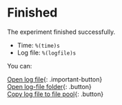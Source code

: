 # Finished

The experiment finished successfully.

- Time: `%(time)s`
- Log file: `%(logfile)s`

You can:

[Open log file](opensesame://event.after_experiment_open_logfile){: .important-button}<br />
[Open log-file folder](opensesame://event.after_experiment_open_logfile_folder){: .button}<br />
[Copy log file to file pool](opensesame://event.after_experiment_copy_logfile){: .button}
